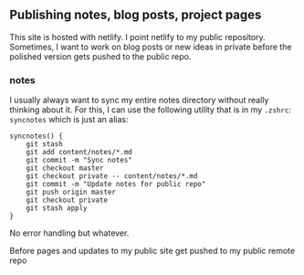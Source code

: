 ## Publishing notes, blog posts, project pages

This site is hosted with netlify. I point netlify to my public repository. Sometimes, I want to work on blog posts or new ideas in private before the polished version gets pushed to the public repo.

### notes
I usually always want to sync my entire notes directory without really thinking about it. For this, I can use the following utility that is in my `.zshrc`:
`syncnotes` which is just an alias:
```shell
syncnotes() {
    git stash
    git add content/notes/*.md
    git commit -m "Sync notes"
    git checkout master
    git checkout private -- content/notes/*.md
    git commit -m "Update notes for public repo"
    git push origin master
    git checkout private
    git stash apply
}
```
No error handling but whatever.

Before pages and updates to my public site get pushed to my public remote repo